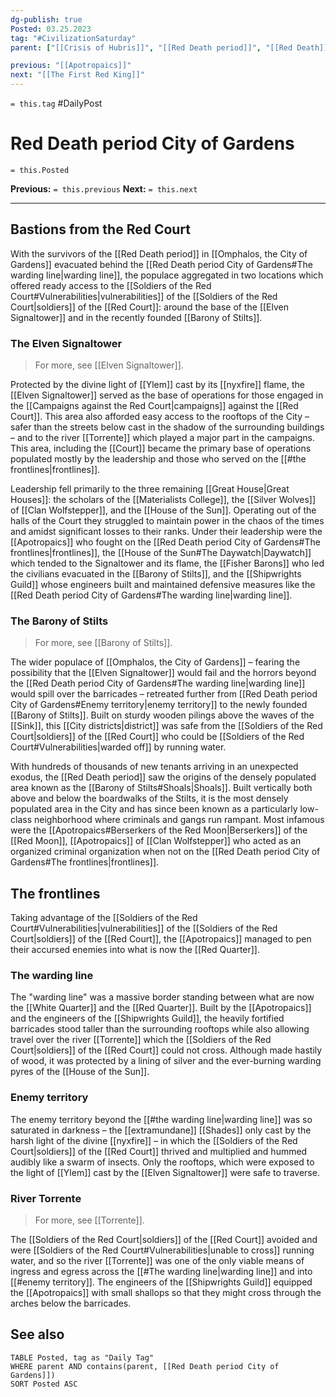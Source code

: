 ```yaml
---
dg-publish: true
Posted: 03.25.2023
tag: "#CivilizationSaturday"
parent: ["[[Crisis of Hubris]]", "[[Red Death period]]", "[[Red Death]]", "[[Campaigns against the Red Court]]", "[[Omphalos, the City of Gardens]]"]

previous: "[[Apotropaics]]"
next: "[[The First Red King]]"
---
```

`= this.tag` #DailyPost 
# Red Death period City of Gardens
`= this.Posted`

**Previous:** `= this.previous`
**Next:** `= this.next`

---

## Bastions from the Red Court

With the survivors of the [[Red Death period]] in [[Omphalos, the City of Gardens]] evacuated behind the [[Red Death period City of Gardens#The warding line|warding line]], the populace aggregated in two locations which offered ready access to the [[Soldiers of the Red Court#Vulnerabilities|vulnerabilities]] of the [[Soldiers of the Red Court|soldiers]] of the [[Red Court]]: around the base of the [[Elven Signaltower]] and in the recently founded [[Barony of Stilts]].

### The Elven Signaltower

> For more, see [[Elven Signaltower]].

Protected by the divine light of [[Ylem]] cast by its [[nyxfire]] flame, the [[Elven Signaltower]] served as the base of operations for those engaged in the [[Campaigns against the Red Court|campaigns]] against the [[Red Court]]. This area also afforded easy access to the rooftops of the City – safer than the streets below cast in the shadow of the surrounding buildings – and to the river [[Torrente]] which played a major part in the campaigns. This area, including the [[Court]] became the primary base of operations populated mostly by the leadership and those who served on the [[#the frontlines|frontlines]].

Leadership fell primarily to the three remaining [[Great House|Great Houses]]: the scholars of the [[Materialists College]], the [[Silver Wolves]] of [[Clan Wolfstepper]], and the [[House of the Sun]]. Operating out of the halls of the Court they struggled to maintain power in the chaos of the times and amidst significant losses to their ranks. Under their leadership were the [[Apotropaics]] who fought on the [[Red Death period City of Gardens#The frontlines|frontlines]], the [[House of the Sun#The Daywatch|Daywatch]] which tended to the Signaltower and its flame, the [[Fisher Barons]] who led the civilians evacuated in the [[Barony of Stilts]], and the [[Shipwrights Guild]] whose engineers built and maintained defensive measures like the [[Red Death period City of Gardens#The warding line|warding line]].

### The Barony of Stilts

> For more, see [[Barony of Stilts]].

The wider populace of [[Omphalos, the City of Gardens]] – fearing the possibility that the [[Elven Signaltower]] would fail and the horrors beyond the [[Red Death period City of Gardens#The warding line|warding line]] would spill over the barricades – retreated further from [[Red Death period City of Gardens#Enemy territory|enemy territory]] to the newly founded [[Barony of Stilts]]. Built on sturdy wooden pilings above the waves of the [[Sink]], this [[City districts|district]] was safe from the [[Soldiers of the Red Court|soldiers]] of the [[Red Court]] who could be [[Soldiers of the Red Court#Vulnerabilities|warded off]] by running water.

With hundreds of thousands of new tenants arriving in an unexpected exodus, the [[Red Death period]] saw the origins of the densely populated area known as the [[Barony of Stilts#Shoals|Shoals]]. Built vertically both above and below the boardwalks of the Stilts, it is the most densely populated area in the City and has since been known as a particularly low-class neighborhood where criminals and gangs run rampant. Most infamous were the [[Apotropaics#Berserkers of the Red Moon|Berserkers]] of the [[Red Moon]], [[Apotropaics]] of [[Clan Wolfstepper]] who acted as an organized criminal organization when not on the [[Red Death period City of Gardens#The frontlines|frontlines]].

## The frontlines

Taking advantage of the [[Soldiers of the Red Court#Vulnerabilities|vulnerabilities]] of the [[Soldiers of the Red Court|soldiers]] of the [[Red Court]], the [[Apotropaics]] managed to pen their accursed enemies into what is now the [[Red Quarter]].

### The warding line

The "warding line" was a massive border standing between what are now the [[White Quarter]] and the [[Red Quarter]]. Built by the [[Apotropaics]] and the engineers of the [[Shipwrights Guild]], the heavily fortified barricades stood taller than the surrounding rooftops while also allowing travel over the river [[Torrente]] which the [[Soldiers of the Red Court|soldiers]] of the [[Red Court]] could not cross. Although made hastily of wood, it was protected by a lining of silver and the ever-burning warding pyres of the [[House of the Sun]].

### Enemy territory

The enemy territory beyond the [[#the warding line|warding line]] was so saturated in darkness – the [[extramundane]] [[Shades]] only cast by the harsh light of the divine [[nyxfire]] – in which the [[Soldiers of the Red Court|soldiers]] of the [[Red Court]] thrived and multiplied and hummed audibly like a swarm of insects. Only the rooftops, which were exposed to the light of [[Ylem]] cast by the [[Elven Signaltower]] were safe to traverse.

### River Torrente

> For more, see [[Torrente]].

The [[Soldiers of the Red Court|soldiers]] of the [[Red Court]] avoided and were [[Soldiers of the Red Court#Vulnerabilities|unable to cross]] running water, and so the river [[Torrente]] was one of the only viable means of ingress and egress across the [[#The warding line|warding line]] and into [[#enemy territory]]. The engineers of the [[Shipwrights Guild]] equipped the [[Apotropaics]] with small shallops so that they might cross through the arches below the barricades.

## See also
```dataview
TABLE Posted, tag as "Daily Tag"
WHERE parent AND contains(parent, [[Red Death period City of Gardens]])
SORT Posted ASC
```
